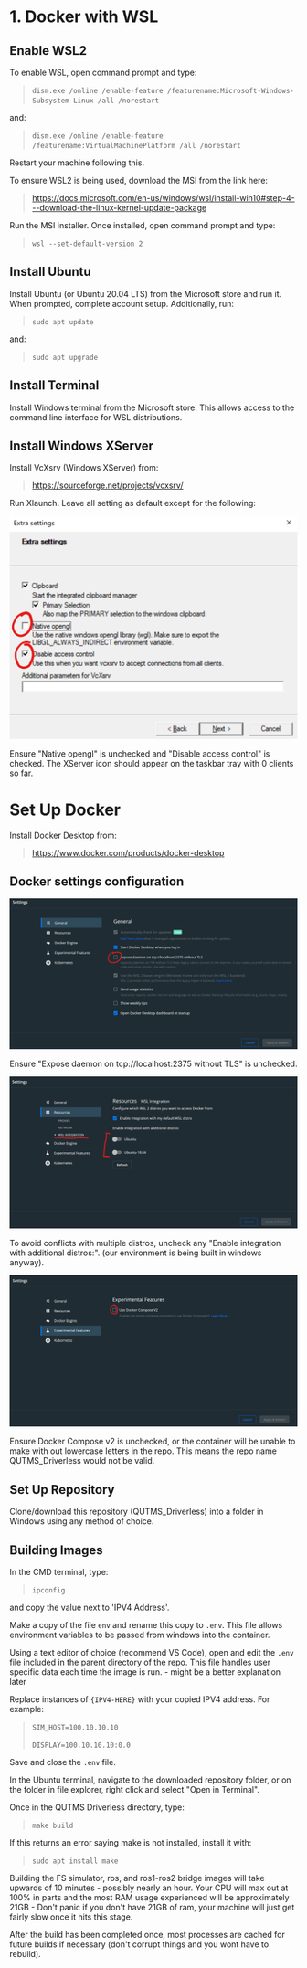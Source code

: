 # 1. Docker with WSL

## Enable WSL2

To enable WSL, open command prompt and type:
> `dism.exe /online /enable-feature /featurename:Microsoft-Windows-Subsystem-Linux /all /norestart`

and:

> `dism.exe /online /enable-feature /featurename:VirtualMachinePlatform /all /norestart`

Restart your machine following this.

To ensure WSL2 is being used, download the MSI from the link here:

> <https://docs.microsoft.com/en-us/windows/wsl/install-win10#step-4---download-the-linux-kernel-update-package>

Run the MSI installer.
Once installed, open command prompt and type:

> `wsl --set-default-version 2`

## Install Ubuntu

Install Ubuntu (or Ubuntu 20.04 LTS) from the Microsoft store and run it.
When prompted, complete account setup.
Additionally, run:
> `sudo apt update`

and:

> `sudo apt upgrade`

## Install Terminal

Install Windows terminal from the Microsoft store.
This allows access to the command line interface for WSL distributions.

## Install Windows XServer

Install VcXsrv (Windows XServer) from:
> <https://sourceforge.net/projects/vcxsrv/>

Run Xlaunch.
Leave all setting as default except for the following:

![Xlaunch Config](/images/xserver_setting.png)

Ensure "Native opengl" is unchecked and "Disable access control" is checked.
The XServer icon should appear on the taskbar tray with 0 clients so far.

# Set Up Docker

Install Docker Desktop from:
> <https://www.docker.com/products/docker-desktop>

## Docker settings configuration

![Docker General Settings](/images/docker_settings1.png)

Ensure "Expose daemon on tcp://localhost:2375 without TLS" is unchecked.

![Docker WSL Settings](/images/docker_settings2.png)

To avoid conflicts with multiple distros, uncheck any "Enable integration with additional distros:".
(our environment is being built in windows anyway).

![Docker Experimental Settings](/images/docker_settings3.png)

Ensure Docker Compose v2 is unchecked, or the container will be unable to make with out lowercase letters in the repo.
This means the repo name QUTMS_Driverless would not be valid.

## Set Up Repository

Clone/download this repository (QUTMS_Driverless) into a folder in Windows using any method of choice.

## Building Images

In the CMD terminal, type:

> `ipconfig`

and copy the value next to 'IPV4 Address'.

Make a copy of the file `env` and rename this copy to `.env`. This file allows environment variables to be passed from windows into the container.

Using a text editor of choice (recommend VS Code), open and edit the `.env` file included in the parent directory of the repo.
This file handles user specific data each time the image is run. - might be a better explanation later

Replace instances of `{IPV4-HERE}` with your copied IPV4 address. For example:

> `SIM_HOST=100.10.10.10`
>
> `DISPLAY=100.10.10.10:0.0`

Save and close the `.env` file.

In the Ubuntu terminal, navigate to the downloaded repository folder, or on the folder in file explorer, right click and select "Open in Terminal".

Once in the QUTMS Driverless directory, type:

> `make build`

If this returns an error saying make is not installed, install it with:

> `sudo apt install make`

Building the FS simulator, ros, and ros1-ros2 bridge images will take upwards of 10 minutes - possibly nearly an hour.
Your CPU will max out at 100% in parts and the most RAM usage experienced will be approximately 21GB - Don't panic if you don't have 21GB of ram, your machine will just get fairly slow once it hits this stage.

After the build has been completed once, most processes are cached for future builds if necessary (don't corrupt things and you wont have to rebuild).

